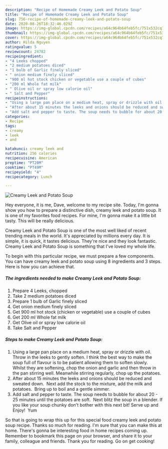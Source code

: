 ```yaml
---
description: "Recipe of Homemade Creamy Leek and Potato Soup"
title: "Recipe of Homemade Creamy Leek and Potato Soup"
slug: 756-recipe-of-homemade-creamy-leek-and-potato-soup
date: 2020-08-26T18:32:46.029Z
image: https://img-global.cpcdn.com/recipes/a64c964b64feb5fc/751x532cq70/creamy-leek-and-potato-soup-recipe-main-photo.jpg
thumbnail: https://img-global.cpcdn.com/recipes/a64c964b64feb5fc/751x532cq70/creamy-leek-and-potato-soup-recipe-main-photo.jpg
cover: https://img-global.cpcdn.com/recipes/a64c964b64feb5fc/751x532cq70/creamy-leek-and-potato-soup-recipe-main-photo.jpg
author: Hilda Nguyen
ratingvalue: 5
reviewcount: 24782
recipeingredient:
- "4 Leeks chopped"
- "2 medium potatoes diced"
- "1 bulb of Garlic finely sliced"
- " onion medium finely sliced"
- "900 ml hot stock chicken or vegetable use a couple of cubes"
- "200 ml Whole fat milk"
- " Olive oil or spray low calorie oil"
- " Salt and Pepper"
recipeinstructions:
- "Using a large pan place on a medium heat, spray or drizzle with oil.  Throw in the leeks to gently soften. I think the best way to make the soup full of flavour is to be patient allowing them to soften slowly.  Whilst they are softening, chop the onion and garlic and then throw in the pan stirring well. Meanwhile stirring regularly, chop up the potatoes."
- "After about 15 minutes the leeks and onions should be reduced and sweated down.  Next add the stock to the mixture, add the milk and potatoes.  Bring up to boil and a gentle simmer."
- "Add salt and pepper to taste. The soup needs to bubble for about 20 - 25 minutes until the potatoes are soft.  Next blitz the soup in a blender. If you like your soup chunky don&#39;t bother with this next bit! Serve up and Enjoy!  Yum"
categories:
- Recipe
tags:
- creamy
- leek
- and

katakunci: creamy leek and 
nutrition: 256 calories
recipecuisine: American
preptime: "PT20M"
cooktime: "PT49M"
recipeyield: "4"
recipecategory: Lunch

---
```



![Creamy Leek and Potato Soup](https://img-global.cpcdn.com/recipes/a64c964b64feb5fc/751x532cq70/creamy-leek-and-potato-soup-recipe-main-photo.jpg)

Hey everyone, it is me, Dave, welcome to my recipe site. Today, I'm gonna show you how to prepare a distinctive dish, creamy leek and potato soup. It is one of my favorites food recipes. For mine, I'm gonna make it a little bit tasty. This will be really delicious.



Creamy Leek and Potato Soup is one of the most well liked of recent trending meals in the world. It's appreciated by millions every day. It is simple, it is quick, it tastes delicious. They're nice and they look fantastic. Creamy Leek and Potato Soup is something that I've loved my whole life.


To begin with this particular recipe, we must prepare a few components. You can have creamy leek and potato soup using 8 ingredients and 3 steps. Here is how you can achieve that.

<!--inarticleads1-->

##### The ingredients needed to make Creamy Leek and Potato Soup:

1. Prepare 4 Leeks, chopped
1. Take 2 medium potatoes diced
1. Prepare 1 bulb of Garlic finely sliced
1. Get  onion medium finely sliced
1. Get 900 ml hot stock (chicken or vegetable) use a couple of cubes
1. Get 200 ml Whole fat milk
1. Get  Olive oil or spray low calorie oil
1. Take  Salt and Pepper




<!--inarticleads2-->

##### Steps to make Creamy Leek and Potato Soup:

1. Using a large pan place on a medium heat, spray or drizzle with oil.  Throw in the leeks to gently soften. I think the best way to make the soup full of flavour is to be patient allowing them to soften slowly.  Whilst they are softening, chop the onion and garlic and then throw in the pan stirring well. Meanwhile stirring regularly, chop up the potatoes.
1. After about 15 minutes the leeks and onions should be reduced and sweated down.  Next add the stock to the mixture, add the milk and potatoes.  Bring up to boil and a gentle simmer.
1. Add salt and pepper to taste. The soup needs to bubble for about 20 - 25 minutes until the potatoes are soft.  Next blitz the soup in a blender. If you like your soup chunky don&#39;t bother with this next bit! Serve up and Enjoy!  Yum




So that is going to wrap this up for this special food creamy leek and potato soup recipe. Thanks so much for reading. I'm sure that you can make this at home. There's gonna be interesting food in home recipes coming up. Remember to bookmark this page on your browser, and share it to your family, colleague and friends. Thank you for reading. Go on get cooking!
